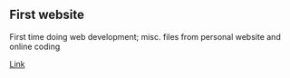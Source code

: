 ## First website
First time doing web development; misc. files from personal website and online coding

[Link](https://arcslogger.github.io/)
